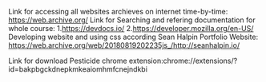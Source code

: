Link for accessing all websites archieves on internet time-by-time: https://web.archive.org/
Link for Searching and refering  documentation for whole course:
1.https://devdocs.io/
2.https://developer.mozilla.org/en-US/
Developing website and using css according Sean Halpin Portfolio Website: https://web.archive.org/web/20180819202235js_/http://seanhalpin.io/

Link for download Pesticide chrome extension:chrome://extensions/?id=bakpbgckdnepkmkeaiomhmfcnejndkbi
